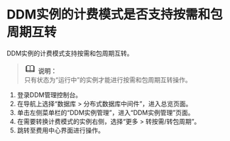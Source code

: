 # DDM实例的计费模式是否支持按需和包周期互转<a name="ddm_04_0012"></a>

DDM实例的计费模式支持按需和包周期互转。

>![](public_sys-resources/icon-note.gif) **说明：**   
>只有状态为“运行中”的实例才能进行按需和包周期互转操作。  

1.  登录DDM管理控制台。
2.  在导航上选择“数据库 \> 分布式数据库中间件”，进入总览页面。
3.  单击左侧菜单栏的“DDM实例管理”，进入“DDM实例管理”页面。
4.  在需要转换计费模式的实例右侧，选择“更多 \> 转按需/转包周期”。
5.  跳转至费用中心界面进行操作。

